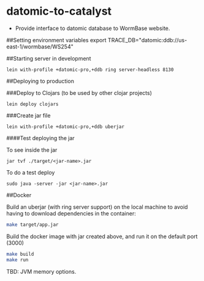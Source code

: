 # datomic-to-catalyst

- Provide interface to datomic database to WormBase website.

##Setting environment variables
    export TRACE_DB="datomic:ddb://us-east-1/wormbase/WS254"

##Starting server in development

    lein with-profile +datomic-pro,+ddb ring server-headless 8130

##Deploying to production

###Deploy to Clojars (to be used by other clojar projects)
```
lein deploy clojars
```

###Create jar file
```
lein with-profile +datomic-pro,+ddb uberjar
```

####Test deploying the jar

To see inside the jar
```
jar tvf ./target/<jar-name>.jar
```

To do a test deploy
```
sudo java -server -jar <jar-name>.jar
```

##Docker

Build an uberjar (with ring server support) on the local machine
to avoid having to download dependencies in the container:

```bash
make target/app.jar
```

Build the docker image with jar created above, and run it on the default port (3000)
```bash
make build
make run
```

TBD: JVM memory options.
